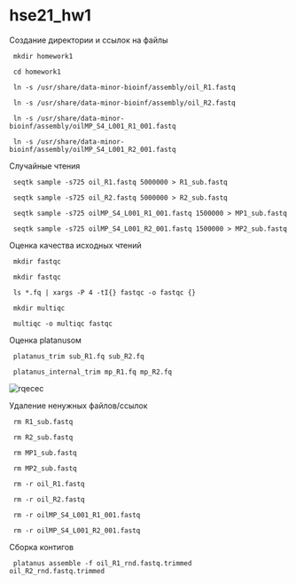 # hse21_hw1
 Создание директории и ссылок на файлы
 
     mkdir homework1
  
     cd homework1
  
     ln -s /usr/share/data-minor-bioinf/assembly/oil_R1.fastq
  
     ln -s /usr/share/data-minor-bioinf/assembly/oil_R2.fastq
  
     ln -s /usr/share/data-minor-bioinf/assembly/oilMP_S4_L001_R1_001.fastq
  
     ln -s /usr/share/data-minor-bioinf/assembly/oilMP_S4_L001_R2_001.fastq
  
 Случайные чтения

     seqtk sample -s725 oil_R1.fastq 5000000 > R1_sub.fastq

     seqtk sample -s725 oil_R2.fastq 5000000 > R2_sub.fastq

     seqtk sample -s725 oilMP_S4_L001_R1_001.fastq 1500000 > MP1_sub.fastq

     seqtk sample -s725 oilMP_S4_L001_R2_001.fastq 1500000 > MP2_sub.fastq

 Оценка качества исходных чтений
 
     mkdir fastqc

     mkdir fastqc

     ls *.fq | xargs -P 4 -tI{} fastqc -o fastqc {}

     mkdir multiqc

     multiqc -o multiqc fastqc 

Оценка platanusом

     platanus_trim sub_R1.fq sub_R2.fq 

     platanus_internal_trim mp_R1.fq mp_R2.fq
![rqecec](https://user-images.githubusercontent.com/91056319/139139694-bc4f9e6d-93f2-420e-9729-2c7530cd02f1.JPG)

Удаление ненужных файлов/ссылок

     rm R1_sub.fastq

     rm R2_sub.fastq

     rm MP1_sub.fastq

     rm MP2_sub.fastq

     rm -r oil_R1.fastq

     rm -r oil_R2.fastq

     rm -r oilMP_S4_L001_R1_001.fastq

     rm -r oilMP_S4_L001_R2_001.fastq

Сборка контигов
     
     platanus assemble -f oil_R1_rnd.fastq.trimmed oil_R2_rnd.fastq.trimmed




